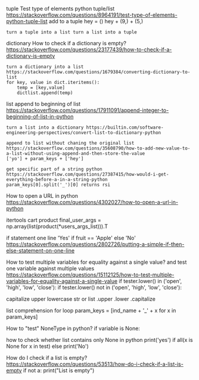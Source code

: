 tuple
    Test type of elements python tuple/list https://stackoverflow.com/questions/8964191/test-type-of-elements-python-tuple-list
    add to a tuple    hey = ()    hey + (9,) + (5,)

    turn a tuple into a list turn a list into a tuple

dictionary
    How to check if a dictionary is empty? https://stackoverflow.com/questions/23177439/how-to-check-if-a-dictionary-is-empty

    turn a dictionary into a list
    https://stackoverflow.com/questions/1679384/converting-dictionary-to-list
    for key, value in dict.iteritems():
        temp = [key,value]
        dictlist.append(temp)

list
    append to beginning of list
        https://stackoverflow.com/questions/17911091/append-integer-to-beginning-of-list-in-python

    turn a list into a dictionary https://builtin.com/software-engineering-perspectives/convert-list-to-dictionary-python

    append to list without chaning the original list
    https://stackoverflow.com/questions/35608790/how-to-add-new-value-to-a-list-without-using-append-and-then-store-the-value
    ['yo'] + param_keys + ['hey']

    get specific part of a string python
    https://stackoverflow.com/questions/27387415/how-would-i-get-everything-before-a-in-a-string-python
    param_keys[0].split('_')[0] returns rsi

How to open a URL in python
https://stackoverflow.com/questions/4302027/how-to-open-a-url-in-python

itertools cart product
        final_user_args = np.array(list(product(*users_args_list))).T

if statement one line
'Yes' if fruit == 'Apple' else 'No'
https://stackoverflow.com/questions/2802726/putting-a-simple-if-then-else-statement-on-one-line

How to test multiple variables for equality against a single value?
and test one variable against multiple values
https://stackoverflow.com/questions/15112125/how-to-test-multiple-variables-for-equality-against-a-single-value
if tester.lower() in ('open', 'high', 'low', 'close'):
if tester.lower() not in ('open', 'high', 'low', 'close'):

capitalize upper lowercase str or list
.upper .lower .capitalize

list comprehension for loop 
param_keys = [ind_name + '_' + x for x in param_keys] 

How to "test" NoneType in python?
if variable is None:

how to check whether list contains only None in python
print('yes') if all(x is None for x in test) else print('No')


How do I check if a list is empty?
https://stackoverflow.com/questions/53513/how-do-i-check-if-a-list-is-empty
if not a:
    print("List is empty")